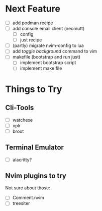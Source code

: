 # Next Feature
+ [ ] add podman recipe
+ [ ] add console email client (neomutt)
  + [ ] config
  + [ ] just recipe
+ [ ] (partly) migrate nvim-config to lua
+ [ ] add _toggle background_ command to vim
+ [ ] makefile (bootstrap and run just)
  + [ ] implement bootstrap script
  + [ ] implement make file

# Things to Try
## Cli-Tools
+ [ ] watchexe
+ [ ] xplr
+ [ ] broot

## Terminal Emulator
+ [ ] alacritty?

## Nvim plugins to try
Not sure about those:
+ [ ] Comment.nvim
+ [ ] treesiter
